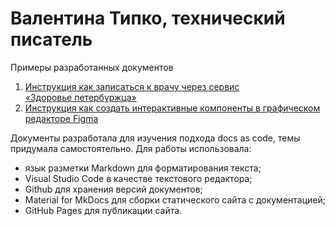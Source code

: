 # Валентина Типко, технический писатель
 
Примеры разработанных документов  
1. [Инструкция как записаться к врачу через сервис «Здоровье&nbsp;петербуржца»](https://valentinatipko.github.io/firstdocs/doctor/)  
2. [Инструкция как создать интерактивные компоненты в графическом редакторе Figma](https://valentinatipko.github.io/firstdocs/figma/)

Документы разработала для изучения подхода docs as code, темы придумала самостоятельно. Для работы использовала:  
  - язык разметки Markdown для форматирования текста;  
  - Visual Studio Code в качестве текстового редактора;  
  - Github для хранения версий документов;  
  - Material for MkDocs для сборки статического сайта с документацией;  
  - GitHub Pages для публикации сайта.




